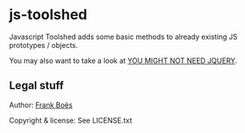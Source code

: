 js-toolshed
===========

Javascript Toolshed adds some basic methods to already existing JS prototypes / objects.

You may also want to take a look at [YOU MIGHT NOT NEED JQUERY](http://youmightnotneedjquery.com/).

Legal stuff
-----------

Author: [Frank Boës](http://3960.org)

Copyright & license: See LICENSE.txt